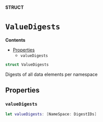 **STRUCT**

# `ValueDigests`

**Contents**

- [Properties](#properties)
  - `valueDigests`

```swift
struct ValueDigests
```

Digests of all data elements per namespace

## Properties
### `valueDigests`

```swift
let valueDigests: [NameSpace: DigestIDs]
```
